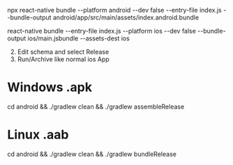 
npx react-native bundle --platform android --dev false --entry-file index.js --bundle-output android/app/src/main/assets/index.android.bundle


react-native bundle --entry-file index.js --platform ios --dev false --bundle-output ios/main.jsbundle --assets-dest ios

2. Edit schema and select Release
3. Run/Archive like normal ios App

# Windows .apk
cd android && ./gradlew clean && ./gradlew assembleRelease
# Linux .aab
cd android && ./gradlew clean && ./gradlew bundleRelease